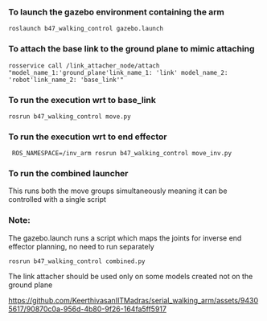 ### To launch the gazebo environment containing the arm
```roslaunch b47_walking_control gazebo.launch```
### To attach the base link to the ground plane to mimic attaching
```rosservice call /link_attacher_node/attach "model_name_1:'ground_plane'link_name_1: 'link' model_name_2: 'robot'link_name_2: 'base_link'"```
### To run the execution wrt to base_link
```rosrun b47_walking_control move.py```
### To run the execution wrt to end effector
``` ROS_NAMESPACE=/inv_arm rosrun b47_walking_control move_inv.py```

### To run the combined launcher 
This runs both the move groups simultaneously meaning it can be controlled with a single script


### Note:
The gazebo.launch runs a script which maps the joints for inverse end effector planning, no need to run separately

```rosrun b47_walking_control combined.py```

The link attacher should be used only on some models created not on the ground plane



https://github.com/KeerthivasanIITMadras/serial_walking_arm/assets/94305617/90870c0a-956d-4b80-9f26-164fa5ff5917

